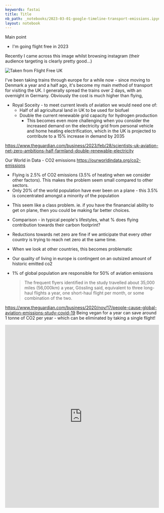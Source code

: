 ```yaml
---
keywords: fastai
title: Title
nb_path: _notebooks/2023-03-01-google-timeline-transport-emissions.ipynb
layout: notebook
---
```


<!--
#################################################
### THIS FILE WAS AUTOGENERATED! DO NOT EDIT! ###
#################################################
# file to edit: _notebooks/2023-03-01-google-timeline-transport-emissions.ipynb
-->

<div class="container" id="notebook-container">
        
<div class="cell border-box-sizing text_cell rendered"><div class="inner_cell">
<div class="text_cell_render border-box-sizing rendered_html">
<p>Main point</p>
<ul>
<li>I'm going flight free in 2023</li>
</ul>

</div>
</div>
</div>
<div class="cell border-box-sizing text_cell rendered"><div class="inner_cell">
<div class="text_cell_render border-box-sizing rendered_html">
<p>Recently I came across this image whilst browsing instagram (their audience targeting is clearly pretty good...)</p>
<p><img src="/blog/images/copied_from_nb/../images/2023-03-01-google-timeline-transport-emissions/Why-for_the_climate-426x426.jpg" alt="Taken from Flight Free UK"></p>
<p>I've been taking trains through europe for a while now - since moving to Denmark
a year and a half ago, it's become my main method of transport for visiting the
UK. I generally spread the trains over 2 days, with an overnight in Germany.
Obviously the cost is much higher than flying,</p>

</div>
</div>
</div>
<div class="cell border-box-sizing text_cell rendered"><div class="inner_cell">
<div class="text_cell_render border-box-sizing rendered_html">
<ul>
<li>Royal Soceity - to meet current levels of aviation we would need one of:<ul>
<li>Half of all agricultural land in UK to be used for biofuel</li>
<li>Double the current renewable grid capacity for hydrogen production<ul>
<li>This becomes even more challenging when you consider the increased
demand on the electricity grid from personal vehicle and home heating
electrification, which in the UK is projected to contribute to a 15%
increase in demand by 2035</li>
</ul>
</li>
</ul>
</li>
</ul>
<p><a href="https://www.theguardian.com/business/2023/feb/28/scientists-uk-aviation-net-zero-ambitions-half-farmland-double-renewable-electricity">https://www.theguardian.com/business/2023/feb/28/scientists-uk-aviation-net-zero-ambitions-half-farmland-double-renewable-electricity</a></p>
<p>Our World in Data - CO2 emissions <a href="https://ourworldindata.org/co2-emissions">https://ourworldindata.org/co2-emissions</a></p>

</div>
</div>
</div>
<div class="cell border-box-sizing text_cell rendered"><div class="inner_cell">
<div class="text_cell_render border-box-sizing rendered_html">
<ul>
<li>Flying is 2.5% of CO2 emissions (3.5% of heating when we consider other
factors). This makes the problem seem small compared to other sectors.</li>
<li>Only 20% of the world population have ever been on a plane - this 3.5% is
concentrated amongst a minority of the population</li>
<li><p>This seem like a class problem. ie. if you have the finanancial ability to get
on plane, then you could be making far better choices.</p>
</li>
<li><p>Comparison - in typical people's lifestyles, what % does flying contribution
towards their carbon footprint?</p>
</li>
<li><p>Reductions towards net zero are fine if we anticipate that every other country
is trying to reach net zero at the same time.</p>
</li>
<li><p>When we look at other countries, this becomes problematic</p>
</li>
<li><p>Our quality of living in europe is contingent on an outsized amount of historic emitted co2</p>
</li>
</ul>

</div>
</div>
</div>
<div class="cell border-box-sizing text_cell rendered"><div class="inner_cell">
<div class="text_cell_render border-box-sizing rendered_html">
<ul>
<li>1% of global population are responsible for 50% of aviation emissions<blockquote><p>The frequent flyers identified in the study travelled about 35,000 miles
(56,000km) a year, Gössling said, equivalent to three long-haul flights a
year, one short-haul flight per month, or some combination of the two.</p>
</blockquote>
</li>
</ul>
<p><a href="https://www.theguardian.com/business/2020/nov/17/people-cause-global-aviation-emissions-study-covid-19">https://www.theguardian.com/business/2020/nov/17/people-cause-global-aviation-emissions-study-covid-19</a>
Being vegan for a year can save around 1 tonne of CO2 per year - which can be
eliminated by taking a single flight!</p>

</div>
</div>
</div>
<div class="cell border-box-sizing text_cell rendered"><div class="inner_cell">
<div class="text_cell_render border-box-sizing rendered_html">
<iframe src="https://ourworldindata.org/grapher/per-capita-ghg-emissions?tab=chart&country=GBR~CHN~USA~DNK~IND" loading="lazy" style="width: 100%; height: 600px; border: 0px none;"></iframe>
</div>
</div>
</div>
</div>
 

